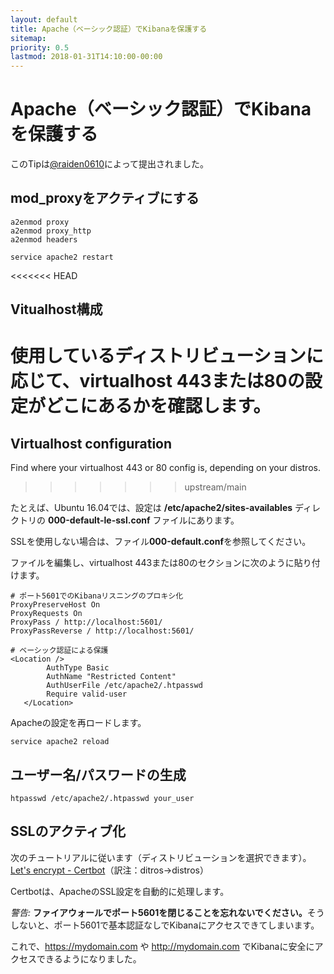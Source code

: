 ```yaml
---
layout: default
title: Apache（ベーシック認証）でKibanaを保護する
sitemap:
priority: 0.5
lastmod: 2018-01-31T14:10:00-00:00
---
```


# Apache（ベーシック認証）でKibanaを保護する

このTipは[@raiden0610](https://github.com/raiden0610)によって提出されました。

## mod_proxyをアクティブにする

    a2enmod proxy
    a2enmod proxy_http
    a2enmod headers

    service apache2 restart

<<<<<<< HEAD
## Vitualhost構成
使用しているディストリビューションに応じて、virtualhost 443または80の設定がどこにあるかを確認します。
=======
## Virtualhost configuration
Find where your virtualhost 443 or 80 config is, depending on your distros.
>>>>>>> upstream/main

たとえば、Ubuntu 16.04では、設定は **/etc/apache2/sites-availables** ディレクトリの **000-default-le-ssl.conf** ファイルにあります。

SSLを使用しない場合は、ファイル**000-default.conf**を参照してください。

ファイルを編集し、virtualhost 443または80のセクションに次のように貼り付けます。

    # ポート5601でのKibanaリスニングのプロキシ化
    ProxyPreserveHost On
    ProxyRequests On
    ProxyPass / http://localhost:5601/
    ProxyPassReverse / http://localhost:5601/
    
    # ベーシック認証による保護
    <Location />
            AuthType Basic
            AuthName "Restricted Content"
            AuthUserFile /etc/apache2/.htpasswd
            Require valid-user
       </Location>

Apacheの設定を再ロードします。

    service apache2 reload
    
## ユーザー名/パスワードの生成

    htpasswd /etc/apache2/.htpasswd your_user
    
## SSLのアクティブ化
次のチュートリアルに従います（ディストリビューションを選択できます）。[Let's encrypt - Certbot](https://certbot.eff.org/)（訳注：ditros→distros）

Certbotは、ApacheのSSL設定を自動的に処理します。

<div class="alert alert-warning"><i>警告:</i>
<b>ファイアウォールでポート5601を閉じることを忘れないでください。</b>そうしないと、ポート5601で基本認証なしでKibanaにアクセスできてしまいます。
</div>

これで、https://mydomain.com や http://mydomain.com でKibanaに安全にアクセスできるようになりました。